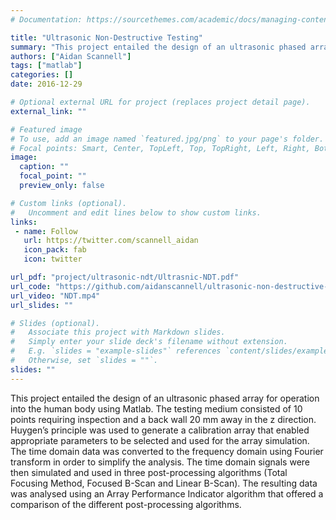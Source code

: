 ```yaml
---
# Documentation: https://sourcethemes.com/academic/docs/managing-content/

title: "Ultrasonic Non-Destructive Testing"
summary: "This project entailed the design of an ultrasonic phased array for operation into the human body using Matlab."
authors: ["Aidan Scannell"]
tags: ["matlab"]
categories: []
date: 2016-12-29

# Optional external URL for project (replaces project detail page).
external_link: ""

# Featured image
# To use, add an image named `featured.jpg/png` to your page's folder.
# Focal points: Smart, Center, TopLeft, Top, TopRight, Left, Right, BottomLeft, Bottom, BottomRight.
image:
  caption: ""
  focal_point: ""
  preview_only: false

# Custom links (optional).
#   Uncomment and edit lines below to show custom links.
links:
 - name: Follow
   url: https://twitter.com/scannell_aidan
   icon_pack: fab
   icon: twitter

url_pdf: "project/ultrasonic-ndt/Ultrasnic-NDT.pdf"
url_code: "https://github.com/aidanscannell/ultrasonic-non-destructive-testing-array-design"
url_video: "NDT.mp4"
url_slides: ""

# Slides (optional).
#   Associate this project with Markdown slides.
#   Simply enter your slide deck's filename without extension.
#   E.g. `slides = "example-slides"` references `content/slides/example-slides.md`.
#   Otherwise, set `slides = ""`.
slides: ""
---
```

This project entailed the design of an ultrasonic phased array for operation into the human body using Matlab. The testing
medium consisted of 10 points requiring inspection and a back wall 20 mm away in the z direction.
Huygen’s principle was used to generate a calibration array that enabled appropriate parameters to be selected and
used for the array simulation. The time domain data was converted to the frequency domain using Fourier transform
in order to simplify the analysis. The time domain signals were then simulated and used in three post-processing
algorithms (Total Focusing Method, Focused B-Scan and Linear B-Scan). The resulting data was analysed using
an Array Performance Indicator algorithm that offered a comparison of the different post-processing algorithms.
